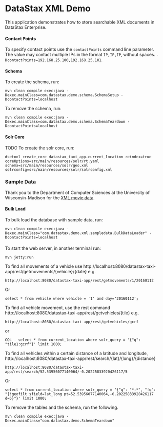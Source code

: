 # DataStax XML Demo

This application demonstrates how to store searchable XML documents in DataStax Enterprise.

#### Contact Points

To specify contact points use the `contactPoints` command line parameter. The value may contact multiple IPs in the format `IP,IP,IP`, without spaces. `-DcontactPoints=192.168.25.100,192.168.25.101`.

#### Schema

To create the schema, run:

	mvn clean compile exec:java -Dexec.mainClass=com.datastax.demo.schema.SchemaSetup -DcontactPoints=localhost
	
To remove the schema, run:

	mvn clean compile exec:java -Dexec.mainClass=com.datastax.demo.schema.SchemaTeardown -DcontactPoints=localhost

#### Solr Core

TODO To create the solr core, run:

	dsetool create_core datastax_taxi_app.current_location reindex=true coreOptions=src/main/resources/solr/rt.yaml schema=src/main/resources/solr/geo.xml solrconfig=src/main/resources/solr/solrconfig.xml

### Sample Data

Thank you to the Department of Computer Sciences at the University of Wisconsin-Madison for the [XML movie data][niagara].

#### Bulk Load

To bulk load the database with sample data, run:

	mvn clean compile exec:java -Dexec.mainClass="com.datastax.demo.xml.sampledata.BulkDataLoader" -DcontactPoints=localhost

####

To start the web server, in another terminal run:

	mvn jetty:run

[niagara]: http://research.cs.wisc.edu/niagara/data.html "Niagara XML movie data"

	
To find all movements of a vehicle use http://localhost:8080/datastax-taxi-app/rest/getmovements/{vehicle}/{date} e.g.

	http://localhost:8080/datastax-taxi-app/rest/getmovements/1/20160112

Or

	select * from vehicle where vehicle = '1' and day='20160112';

To find all vehicle movement, use the rest command http://localhost:8080/datastax-taxi-app/rest/getvehicles/{tile} e.g.

	http://localhost:8080/datastax-taxi-app/rest/getvehicles/gcrf

or 

	CQL - select * from current_location where solr_query = '{"q": "tile1:gcrf"}' limit 1000;


To find all vehicles within a certain distance of a latitude and longitude, http://localhost:8080/datastax-taxi-app/rest/search/{lat}/{long}/{distance}

	http://localhost:8080/datastax-taxi-app/rest/search/52.53956077140064/-0.20225833920426117/5
	
Or

	select * from current_location where solr_query = '{"q": "*:*", "fq": "{!geofilt sfield=lat_long pt=52.53956077140064,-0.20225833920426117 d=5}"}' limit 1000;
 	
To remove the tables and the schema, run the following.

    mvn clean compile exec:java -Dexec.mainClass="com.datastax.demo.SchemaTeardown"
    
    
